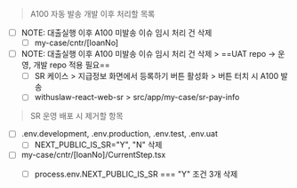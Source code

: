 > A100 자동 발송 개발 이후 처리할 목록
- [ ] NOTE: 대출실행 이후 A100 미발송 이슈 임시 처리 건 삭제
	- [ ] my-case/cntr/[loanNo]
- [ ] NOTE: 대출실행 이후 A100 미발송 이슈 임시 처리 건 삭제 > ==UAT repo → 운영, 개발 repo 적용 필요==
	- [ ] SR 케이스 > 지급정보 화면에서 등록하기 버튼 활성화 > 버튼 터치 시 A100 발송
	- [ ] withuslaw-react-web-sr > src/app/my-case/sr-pay-info

> SR 운영 배포 시 제거할 항목
- [ ] .env.development, .env.production, .env.test, .env.uat
	- [ ] NEXT_PUBLIC_IS_SR="Y", "N" 삭제
- [ ] my-case/cntr/[loanNo]/CurrentStep.tsx
	- [ ] process.env.NEXT_PUBLIC_IS_SR === "Y" 조건 3개 삭제


